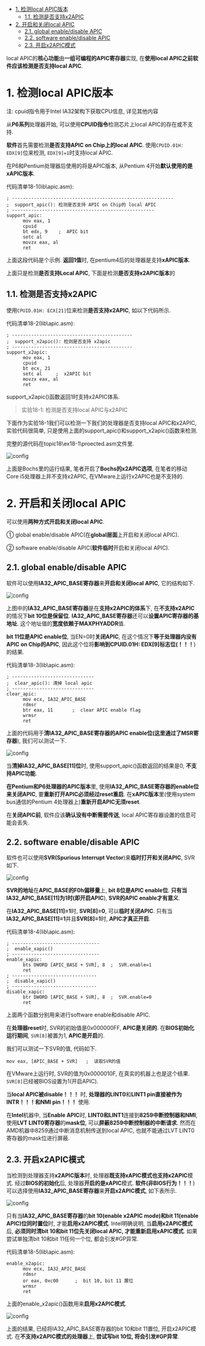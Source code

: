 
<!-- @import "[TOC]" {cmd="toc" depthFrom=1 depthTo=6 orderedList=false} -->

<!-- code_chunk_output -->

- [1. 检测local APIC版本](#1-检测local-apic版本)
  - [1.1. 检测是否支持x2APIC](#11-检测是否支持x2apic)
- [2. 开启和关闭local APIC](#2-开启和关闭local-apic)
  - [2.1. global enable/disable APIC](#21-global-enabledisable-apic)
  - [2.2. software enable/disable APIC](#22-software-enabledisable-apic)
  - [2.3. 开启x2APIC模式](#23-开启x2apic模式)

<!-- /code_chunk_output -->

local APIC的**核心功能**由**一组可编程的APIC寄存器**实现, 在**使用local APIC之前软件应该检测是否支持local APIC**. 

# 1. 检测local APIC版本

注: cpuid指令用于Intel IA32架构下获取CPU信息, 详见其他内容

从**P6系列**处理器开始, 可以使用**CPUID指令**检测芯片上local APIC的存在或不支持. 

**软件**首先需要检测**是否支持APIC on Chip上的local APIC**. 使用`CPUID.01H: EDX[9]`位来检测, `EDX[9]=1`时支持local APIC. 

在P6和Pentium处理器后使用的将是APIC版本, 从Pentium 4开始**默认使用的是xAPIC版本**. 

代码清单18-1(lib\apic.asm): 

```x86asm
; -----------------------------------------------------------
;  support_apic(): 检测是否支持 APIC on Chip的 local APIC
; ----------------------------------------------------
support_apic: 
      mov eax, 1
      cpuid
      bt edx, 9    ;  APIC bit
      setc al
      movzx eax, al
      ret
```

上面这段代码是个示例. **返回1值**时, 在pentium4后的处理器是支持**xAPIC版本**. 

上面只是检测**是否支持Local APIC**, 下面是检测**是否支持x2APIC版本**的

## 1.1. 检测是否支持x2APIC

使用`CPUID.01H: ECX[21]`位来检测**是否支持x2APIC**, 如以下代码所示. 

代码清单18-2(lib\apic.asm): 

```x86asm
; --------------------------------------------
;  support_x2apic(): 检则是否支持 x2apic
; --------------------------------------------
support_x2apic: 
      mov eax, 1
      cpuid
      bt ecx, 21
      setc al     ;  x2APIC bit
      movzx eax, al
      ret
```

support\_x2apic()函数返回1时支持x2APIC体系. 

>实验18-1: 检测是否支持local APIC与x2APIC

下面作为实验18-1我们可以检测一下我们的处理器是否支持local APIC和x2APIC, 实验代码很简单, 只是使用上面的support\_apic()和support\_x2apic()函数来检测. 

完整的源代码在topic18\ex18-1\proected.asm文件里. 

![config](./images/4.png)

上面是Bochs里的运行结果, 笔者开启了**Bochs的x2APIC选项**, 在笔者的移动Core i5处理器上并不支持x2APIC, 在VMware上运行x2APIC也是不支持的. 

# 2. 开启和关闭local APIC

可以使用**两种方式开启和关闭local APIC**. 

① global enable/disable APIC(在**global层面**上开启和关闭local APIC). 

② software enable/disable APIC(**软件临时**开启和关闭local APIC). 

## 2.1. global enable/disable APIC

软件可以使用**IA32\_APIC\_BASE寄存器**来**开启和关闭local APIC**, 它的结构如下. 

![config](./images/5.png)

上图中的**IA32\_APIC\_BASE寄存器**是在**支持x2APIC的体系**下, 在**不支持x2APIC**的情况下**bit 10位是保留位**. **IA32\_APIC_BASE寄存器**还可以**设置APIC寄存器的基地址**. 这个地址值的**宽度依赖于MAXPHYADDR**值. 

**bit 11位是APIC enable位**, 当EN=0时**关闭APIC**, 在这个情况下**等于处理器内没有APIC on Chip的APIC**, 因此这个位将**影响到CPUID.01H: EDX[9]标志位(！！！**)的结果. 

代码清单18-3(lib\apic.asm): 

```x86asm
; ------------------------------
;  clear_apic(): 清掉 local apic
; ------------------------------
clear_apic: 
      mov ecx, IA32_APIC_BASE
      rdmsr
      btr eax, 11       ;  clear APIC enable flag
      wrmsr
      ret
```

上面的代码用于**清IA32\_APIC\_BASE寄存器的APIC enable位(这里通过了MSR寄存器**), 我们可以测试一下. 

![config](./images/6.png)

当**清掉IA32\_APIC\_BASE[11]位**时, 使用support\_apic()函数返回的结果是0, **不支持APIC功能**. 

**在Pentium和P6处理器的APIC版本**里, 使用**IA32\_APIC\_BASE寄存器的enable位来关闭APIC**, 要**重新打开APIC必须经过reset重启**. 在**xAPIC版本**里(使用system bus通信的Pentium 4处理器上)**重新开启APIC无须reset**. 

在**关闭APIC前**, 软件应该**确认没有中断需要传送**, local APIC寄存器设置的信息可能会丢失. 

## 2.2. software enable/disable APIC

软件也可以使用**SVR(Spurious Interrupt Vector**)来**临时打开和关闭APIC**, SVR如下. 

![config](./images/7.png)

**SVR的地址**在**APIC\_BASE的F0h偏移量**上, **bit 8位是APIC enable位**. **只有当IA32\_APIC\_BASE[11]为1时(即开启APIC**), **SVR的APIC enable才有意义**. 

在**IA32\_APIC\_BASE[11]=1**时, **SVR[8]=0**, 可以**临时关闭APIC**. 只有当**IA32\_APIC\_BASE[11]=1**并且**SVR[8]=1**时, **APIC才真正开启**. 

代码清单18-4(lib\apic.asm): 

```x86asm
; --------------------------------
;  enable_xapic()
; --------------------------------
enable_xapic: 
      bts DWORD [APIC_BASE + SVR], 8  ;  SVR.enable=1
      ret
; -------------------------------
;  disable_xapic()
; -------------------------------
disable_xapic: 
      btr DWORD [APIC_BASE + SVR], 8  ;  SVR.enable=0
      ret
```

上面两个函数分别用来进行software enable和disable APIC. 

在**处理器reset**时, SVR的初始值是0x000000FF, **APIC是关闭的**. 在**BIOS初始化运行期间**, `SVR[8]`被置为1, **APIC是开启**的. 

我们可以测试一下SVR的值, 代码如下. 

```x86asm
mov eax, [APIC_BASE + SVR]   ;  读取SVR的值
```

在VMware上运行时, SVR的值为0x0000010F, 在真实的机器上也是这个结果. `SVR[8]`已经被BIOS设置为1(开启APIC). 

当**local APIC被disable！！！** 时, **处理器的LINT0**和**LINT1 pin直接被作为INTR！！！和NMI pin！！！** 使用. 

在**Intel**机器中, 当**Enable APIC**时, **LINT0和LINT1**连接到**8259中断控制器和NMI**, 使用**LVT LINT0寄存器**的**mask位**, 可以**屏蔽8259中断控制器的中断请求**. 然而在AMD机器中8259通过中断消息机制传送到local APIC, 也就不能通过LVT LINT0寄存器的mask位进行屏蔽. 

## 2.3. 开启x2APIC模式

当检测到处理器支持**x2APIC版本**时, 处理器**既支持xAPIC模式也支持x2APIC**模式. 经过**BIOS的初始化**后, 处理器**开启的是xAPIC**模式. **软件(非BIOS行为！！！**)可以选择使用**IA32\_APIC\_BASE寄存器**来**开启x2APIC模式**, 如下表所示. 

![config](./images/8.png)

只有当**IA32\_APIC\_BASE寄存器**的**bit 10(enable x2APIC mode)和bit 11(enable APIC)位同时置位**时, 才能**启用x2APIC模式**. Intel明确说明, 当**启用x2APIC模式**后, **必须同时清bit 10和bit 11位先关闭local APIC, 才能重新启用xAPIC模式**. 如果尝试单独清bit 10和bit 11任何一个位, 都会引发\#GP异常. 

代码清单18-5(lib\apic.asm): 

```x86asm
enable_x2apic: 
      mov ecx, IA32_APIC_BASE
      rdmsr
      or eax, 0xc00      ;  bit 10, bit 11 置位
      wrmsr
      ret
```

上面的enable\_x2apic()函数用来**启用x2APIC模式**. 

![config](./images/9.png)

上面的结果, 已经将IA32\_APIC\_BASE寄存器的bit 10和bit 11置位, 开启x2APIC模式. 在**不支持x2APIC模式的处理器**上, **尝试写bit 10位, 将会引发\#GP异常**. 
